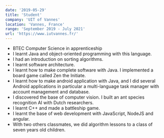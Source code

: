 ```yaml
---
date: '2019-05-29'
title: 'Student'
company: 'UIT of Vannes'
location: 'Vannes, France'
range: 'September 2019 - July 2021'
url: 'https://www.iutvannes.fr/'
---
```


- BTEC Computer Science in apprenticeship
- I learnt Java and object-oriented programming with this language.
- I had an introduction on sorting algorithms.
- I learnt software architecture.
- I learnt how to make complete software with Java. I implemented a board game called Zen the Initiate.
- I learnt how to make android application with Java, and I did several Android applications in particular a multi-language task manager with account management and database.
- I discovered the base of computer vision. I built an ant species recognition AI with Dutch researchers.
- I learnt C++ and made a battleship game.
- I learnt the base of web development with JavaScript, NodeJS and angular.
- With two others classmates, we did algorithm lessons to a class of seven years old children.
